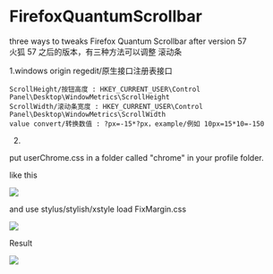 # FirefoxQuantumScrollbar

three ways to tweaks Firefox Quantum Scrollbar after version 57<br>
火狐 57 之后的版本，有三种方法可以调整 滚动条

1.windows origin regedit/原生接口注册表接口


    ScrollHeight/按钮高度 : HKEY_CURRENT_USER\Control Panel\Desktop\WindowMetrics\ScrollHeight
    ScrollWidth/滚动条宽度 : HKEY_CURRENT_USER\Control Panel\Desktop\WindowMetrics\ScrollWidth
    value convert/转换数值 : ?px=-15*?px，example/例如 10px=15*10=-150
    
    
2.
put userChrome.css in a folder called "chrome" in your profile folder.

like this

<img src=https://raw.githubusercontent.com/catcat520/FirefoxQuantumScrollbar/master/img/userChrome.css.jpg>

and use stylus/stylish/xstyle load FixMargin.css

<img src=https://raw.githubusercontent.com/catcat520/FirefoxQuantumScrollbar/master/img/stylus.jpg>

Result

<img src=https://raw.githubusercontent.com/catcat520/FirefoxQuantumScrollbar/master/img/result.jpg>
